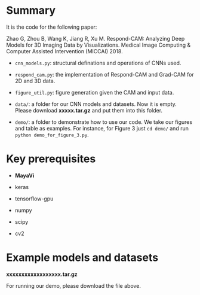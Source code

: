 # Summary

It is the code for the following paper:

Zhao G, Zhou B, Wang K, Jiang R, Xu M. Respond-CAM: Analyzing Deep Models for 3D Imaging Data by Visualizations. Medical Image Computing & Computer Assisted Intervention (MICCAI) 2018.

* `cnn_models.py`: structural definations and operations of CNNs used.

* `respond_cam.py`: the implementation of Respond-CAM and Grad-CAM for 2D and 3D data.

* `figure_util.py`: figure generation given the CAM and input data.

* `data/`: a folder for our CNN models and datasets. Now it is empty. Please download __xxxxx.tar.gz__ and put them into this folder.

* `demo/`: a folder to demonstrate how to use our code. We take our figures and table as examples. For instance, for Figure 3 just `cd demo/` and run `python demo_for_figure_3.py`.


# Key prerequisites

* __MayaVi__

* keras

* tensorflow-gpu

* numpy

* scipy

* cv2


# Example models and datasets

__xxxxxxxxxxxxxxxxxx.tar.gz__

For running our demo, please download the file above.
